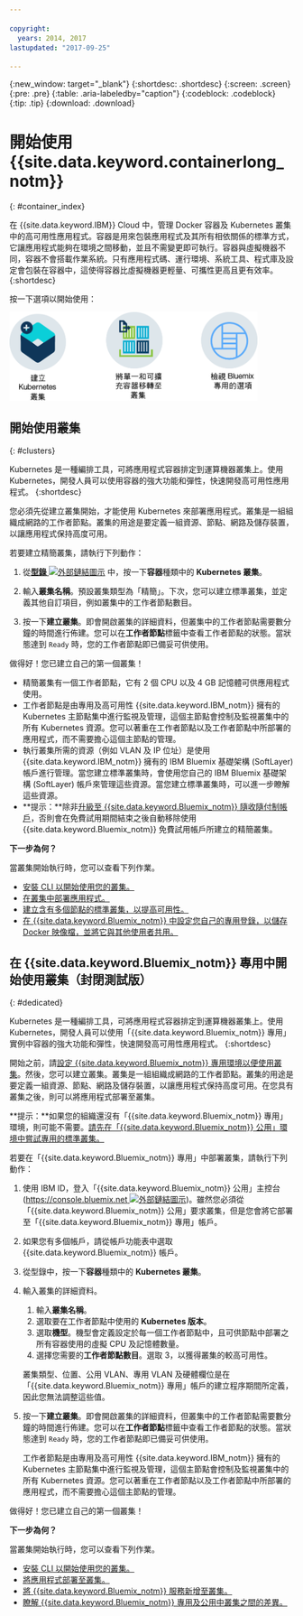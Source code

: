 ```yaml
---

copyright:
  years: 2014, 2017
lastupdated: "2017-09-25"

---
```


{:new_window: target="_blank"}
{:shortdesc: .shortdesc}
{:screen: .screen}
{:pre: .pre}
{:table: .aria-labeledby="caption"}
{:codeblock: .codeblock}
{:tip: .tip}
{:download: .download}


# 開始使用 {{site.data.keyword.containerlong_notm}}
{: #container_index}

在 {{site.data.keyword.IBM}} Cloud 中，管理 Docker 容器及 Kubernetes 叢集中的高可用性應用程式。容器是用來包裝應用程式及其所有相依關係的標準方式，它讓應用程式能夠在環境之間移動，並且不需變更即可執行。容器與虛擬機器不同，容器不會搭載作業系統。只有應用程式碼、運行環境、系統工具、程式庫及設定會包裝在容器中，這使得容器比虛擬機器更輕量、可攜性更高且更有效率。
{:shortdesc}

按一下選項以開始使用：

<img usemap="#home_map" border="0" class="image" id="image_ztx_crb_f1b" src="images/cs_public_dedicated_options.png" width="440" alt="使用「{{site.data.keyword.Bluemix_notm}} 公用」，您可以建立 Kubernetes 叢集或將單一及可擴充容器群組移轉至叢集。使用「{{site.data.keyword.Bluemix_notm}} 專用」，請按一下此圖示以查看選項。" style="width:440px;" />
<map name="home_map" id="home_map">
<area href="#clusters" alt="在 {{site.data.keyword.Bluemix_notm}} 中開始使用 Kubernetes 叢集" title="在 {{site.data.keyword.Bluemix_notm}} 中開始使用 Kubernetes 叢集" shape="rect" coords="-7, -8, 108, 211" />
<area href="cs_classic.html#cs_classic" alt="在 {{site.data.keyword.containershort_notm}} 中執行單一及可擴充容器" title="在 {{site.data.keyword.containershort_notm}} 中執行單一及可擴充容器" shape="rect" coords="155, -1, 289, 210" />
<area href="cs_ov.html#dedicated_environment" alt="{{site.data.keyword.Bluemix_notm}} 專用雲端環境" title="{{site.data.keyword.Bluemix_notm}} 雲端環境" shape="rect" coords="326, -10, 448, 218" />
</map>


## 開始使用叢集
{: #clusters}

Kubernetes 是一種編排工具，可將應用程式容器排定到運算機器叢集上。使用 Kubernetes，開發人員可以使用容器的強大功能和彈性，快速開發高可用性應用程式。
{:shortdesc}

您必須先從建立叢集開始，才能使用 Kubernetes 來部署應用程式。叢集是一組組織成網路的工作者節點。叢集的用途是要定義一組資源、節點、網路及儲存裝置，以讓應用程式保持高度可用。

若要建立精簡叢集，請執行下列動作：

1.  從[**型錄** ![外部鏈結圖示](../icons/launch-glyph.svg "外部鏈結圖示")](https://console.bluemix.net/catalog/?category=containers) 中，按一下**容器**種類中的 **Kubernetes 叢集**。

2.  輸入**叢集名稱**。預設叢集類型為「精簡」。下次，您可以建立標準叢集，並定義其他自訂項目，例如叢集中的工作者節點數目。

3.  按一下**建立叢集**。即會開啟叢集的詳細資料，但叢集中的工作者節點需要數分鐘的時間進行佈建。您可以在**工作者節點**標籤中查看工作者節點的狀態。當狀態達到 `Ready` 時，您的工作者節點即已備妥可供使用。

做得好！您已建立自己的第一個叢集！

*   精簡叢集有一個工作者節點，它有 2 個 CPU 以及 4 GB 記憶體可供應用程式使用。
*   工作者節點是由專用及高可用性 {{site.data.keyword.IBM_notm}} 擁有的 Kubernetes 主節點集中進行監視及管理，這個主節點會控制及監視叢集中的所有 Kubernetes 資源。您可以著重在工作者節點以及工作者節點中所部署的應用程式，而不需要擔心這個主節點的管理。
*   執行叢集所需的資源（例如 VLAN 及 IP 位址）是使用 {{site.data.keyword.IBM_notm}} 擁有的 IBM Bluemix 基礎架構 (SoftLayer) 帳戶進行管理。當您建立標準叢集時，會使用您自己的 IBM Bluemix 基礎架構 (SoftLayer) 帳戶來管理這些資源。當您建立標準叢集時，可以進一步瞭解這些資源。
*   **提示：**除非[升級至 {{site.data.keyword.Bluemix_notm}} 隨收隨付制帳戶](/docs/pricing/billable.html#upgradetopayg)，否則會在免費試用期間結束之後自動移除使用 {{site.data.keyword.Bluemix_notm}} 免費試用帳戶所建立的精簡叢集。


**下一步為何？**

當叢集開始執行時，您可以查看下列作業。

* [安裝 CLI 以開始使用您的叢集。](cs_cli_install.html#cs_cli_install)
* [在叢集中部署應用程式。](cs_apps.html#cs_apps_cli)
* [建立含有多個節點的標準叢集，以提高可用性。](cs_cluster.html#cs_cluster_ui)
* [在 {{site.data.keyword.Bluemix_notm}} 中設定您自己的專用登錄，以儲存 Docker 映像檔，並將它與其他使用者共用。](/docs/services/Registry/index.html)


## 在 {{site.data.keyword.Bluemix_notm}} 專用中開始使用叢集（封閉測試版）
{: #dedicated}

Kubernetes 是一種編排工具，可將應用程式容器排定到運算機器叢集上。使用 Kubernetes，開發人員可以使用「{{site.data.keyword.Bluemix_notm}} 專用」實例中容器的強大功能和彈性，快速開發高可用性應用程式。
{:shortdesc}

開始之前，請[設定 {{site.data.keyword.Bluemix_notm}} 專用環境以便使用叢集](cs_ov.html#setup_dedicated)。然後，您可以建立叢集。叢集是一組組織成網路的工作者節點。叢集的用途是要定義一組資源、節點、網路及儲存裝置，以讓應用程式保持高度可用。在您具有叢集之後，則可以將應用程式部署至叢集。

**提示：**如果您的組織還沒有「{{site.data.keyword.Bluemix_notm}} 專用」環境，則可能不需要。[請先在「{{site.data.keyword.Bluemix_notm}} 公用」環境中嘗試專用的標準叢集。](cs_cluster.html#cs_cluster_ui)

若要在「{{site.data.keyword.Bluemix_notm}} 專用」中部署叢集，請執行下列動作：

1.  使用 IBM ID，登入「{{site.data.keyword.Bluemix_notm}} 公用」主控台 ([https://console.bluemix.net ![外部鏈結圖示](../icons/launch-glyph.svg "外部鏈結圖示")](https://console.bluemix.net/catalog/?category=containers))。雖然您必須從「{{site.data.keyword.Bluemix_notm}} 公用」要求叢集，但是您會將它部署至「{{site.data.keyword.Bluemix_notm}} 專用」帳戶。
2.  如果您有多個帳戶，請從帳戶功能表中選取 {{site.data.keyword.Bluemix_notm}} 帳戶。
3.  從型錄中，按一下**容器**種類中的 **Kubernetes 叢集**。
4.  輸入叢集的詳細資料。
    1.  輸入**叢集名稱**。
    2.  選取要在工作者節點中使用的 **Kubernetes 版本**。 
    3.  選取**機型**。機型會定義設定於每一個工作者節點中，且可供節點中部署之所有容器使用的虛擬 CPU 及記憶體數量。
    4.  選擇您需要的**工作者節點數目**。選取 3，以獲得叢集的較高可用性。

    叢集類型、位置、公用 VLAN、專用 VLAN 及硬體欄位是在「{{site.data.keyword.Bluemix_notm}} 專用」帳戶的建立程序期間所定義，因此您無法調整這些值。
5.  按一下**建立叢集**。即會開啟叢集的詳細資料，但叢集中的工作者節點需要數分鐘的時間進行佈建。您可以在**工作者節點**標籤中查看工作者節點的狀態。當狀態達到 `Ready` 時，您的工作者節點即已備妥可供使用。

    工作者節點是由專用及高可用性 {{site.data.keyword.IBM_notm}} 擁有的 Kubernetes 主節點集中進行監視及管理，這個主節點會控制及監視叢集中的所有 Kubernetes 資源。您可以著重在工作者節點以及工作者節點中所部署的應用程式，而不需要擔心這個主節點的管理。

做得好！您已建立自己的第一個叢集！


**下一步為何？**

當叢集開始執行時，您可以查看下列作業。

* [安裝 CLI 以開始使用您的叢集。](cs_cli_install.html#cs_cli_install)
* [將應用程式部署至叢集。](cs_apps.html#cs_apps_cli)
* [將 {{site.data.keyword.Bluemix_notm}} 服務新增至叢集。](cs_cluster.html#binding_dedicated)
* [瞭解 {{site.data.keyword.Bluemix_notm}} 專用及公用中叢集之間的差異。](cs_ov.html#env_differences)
